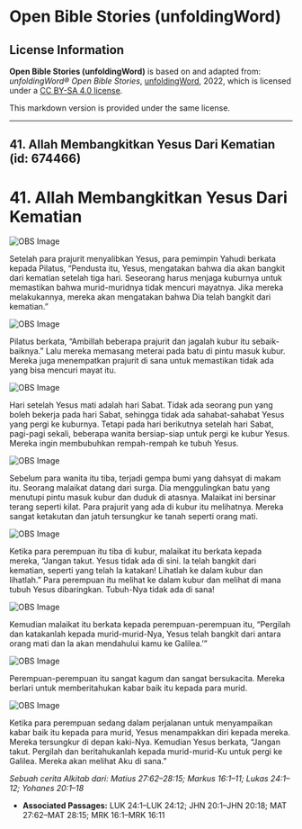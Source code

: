 # Open Bible Stories (unfoldingWord)

## License Information

**Open Bible Stories (unfoldingWord)** is based on and adapted from: _unfoldingWord® Open Bible Stories_, [unfoldingWord](https://unfoldingword.org/utw), 2022, which is licensed under a [CC BY-SA 4.0 license](https://creativecommons.org/licenses/by-sa/4.0/legalcode.en).

This markdown version is provided under the same license.



--------------------------------

## 41. Allah Membangkitkan Yesus Dari Kematian (id: 674466)

41\. Allah Membangkitkan Yesus Dari Kematian
============================================

![OBS Image](https://cdn.door43.org/obs/jpg/360px/obs-en-41-01.jpg)

Setelah para prajurit menyalibkan Yesus, para pemimpin Yahudi berkata kepada Pilatus, “Pendusta itu, Yesus, mengatakan bahwa dia akan bangkit dari kematian setelah tiga hari. Seseorang harus menjaga kuburnya untuk memastikan bahwa murid\-muridnya tidak mencuri mayatnya. Jika mereka melakukannya, mereka akan mengatakan bahwa Dia telah bangkit dari kematian.”

![OBS Image](https://cdn.door43.org/obs/jpg/360px/obs-en-41-02.jpg)

Pilatus berkata, “Ambillah beberapa prajurit dan jagalah kubur itu sebaik\-baiknya.” Lalu mereka memasang meterai pada batu di pintu masuk kubur. Mereka juga menempatkan prajurit di sana untuk memastikan tidak ada yang bisa mencuri mayat itu.

![OBS Image](https://cdn.door43.org/obs/jpg/360px/obs-en-41-03.jpg)

Hari setelah Yesus mati adalah hari Sabat. Tidak ada seorang pun yang boleh bekerja pada hari Sabat, sehingga tidak ada sahabat\-sahabat Yesus yang pergi ke kuburnya. Tetapi pada hari berikutnya setelah hari Sabat, pagi\-pagi sekali, beberapa wanita bersiap\-siap untuk pergi ke kubur Yesus. Mereka ingin membubuhkan rempah\-rempah ke tubuh Yesus.

![OBS Image](https://cdn.door43.org/obs/jpg/360px/obs-en-41-04.jpg)

Sebelum para wanita itu tiba, terjadi gempa bumi yang dahsyat di makam itu. Seorang malaikat datang dari surga. Dia menggulingkan batu yang menutupi pintu masuk kubur dan duduk di atasnya. Malaikat ini bersinar terang seperti kilat. Para prajurit yang ada di kubur itu melihatnya. Mereka sangat ketakutan dan jatuh tersungkur ke tanah seperti orang mati.

![OBS Image](https://cdn.door43.org/obs/jpg/360px/obs-en-41-05.jpg)

Ketika para perempuan itu tiba di kubur, malaikat itu berkata kepada mereka, “Jangan takut. Yesus tidak ada di sini. Ia telah bangkit dari kematian, seperti yang telah Ia katakan! Lihatlah ke dalam kubur dan lihatlah.” Para perempuan itu melihat ke dalam kubur dan melihat di mana tubuh Yesus dibaringkan. Tubuh\-Nya tidak ada di sana!

![OBS Image](https://cdn.door43.org/obs/jpg/360px/obs-en-41-06.jpg)

Kemudian malaikat itu berkata kepada perempuan\-perempuan itu, “Pergilah dan katakanlah kepada murid\-murid\-Nya, Yesus telah bangkit dari antara orang mati dan Ia akan mendahului kamu ke Galilea.’”

![OBS Image](https://cdn.door43.org/obs/jpg/360px/obs-en-41-07.jpg)

Perempuan\-perempuan itu sangat kagum dan sangat bersukacita. Mereka berlari untuk memberitahukan kabar baik itu kepada para murid.

![OBS Image](https://cdn.door43.org/obs/jpg/360px/obs-en-41-08.jpg)

Ketika para perempuan sedang dalam perjalanan untuk menyampaikan kabar baik itu kepada para murid, Yesus menampakkan diri kepada mereka. Mereka tersungkur di depan kaki\-Nya. Kemudian Yesus berkata, “Jangan takut. Pergilah dan beritahukanlah kepada murid\-murid\-Ku untuk pergi ke Galilea. Mereka akan melihat Aku di sana.”

*Sebuah cerita Alkitab dari: Matius 27:62–28:15; Markus 16:1–11; Lukas 24:1–12; Yohanes 20:1–18*

* **Associated Passages:** LUK 24:1–LUK 24:12; JHN 20:1–JHN 20:18; MAT 27:62–MAT 28:15; MRK 16:1–MRK 16:11

